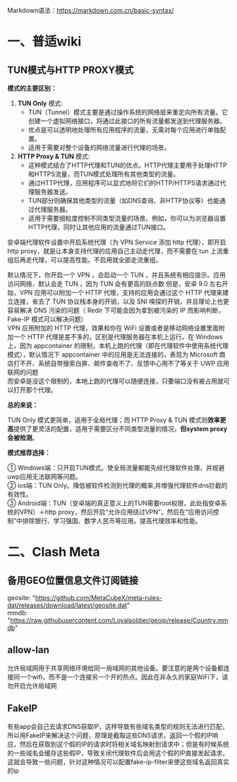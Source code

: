 Markdown语法：https://markdown.com.cn/basic-syntax/
# 一、普适wiki
## TUN模式与HTTP PROXY模式
**模式的主要区别：**

1. **TUN Only** 模式:
    - TUN（Tunnel）模式主要是通过操作系统的网络层来重定向所有流量。它创建一个虚拟网络接口，将通过此接口的所有流量都发送到代理服务器。
    - 优点是可以透明地处理所有应用程序的流量，无需对每个应用进行单独配置。
    - 适用于需要对整个设备的网络流量进行代理的场景。
2. **HTTP Proxy & TUN** 模式:
    - 这种模式结合了HTTP代理和TUN的优点。HTTP代理主要用于处理HTTP和HTTPS流量，而TUN模式处理所有其他类型的流量。
    - 通过HTTP代理，应用程序可以显式地将它们的HTTP/HTTPS请求通过代理服务器发送。
    - TUN部分则确保其他类型的流量（如DNS查询、非HTTP协议等）也能通过代理服务器。
    - 适用于需要细粒度控制不同类型流量的场景。例如，你可以为浏览器设置HTTP代理，同时让其他应用的流量通过TUN接口。

安卓端代理软件设置中开启系统代理（为 VPN Service 添加 http 代理），即开启http proxy，就是让本身支持代理的应用自己主动走代理，而不需要在 tun 上流重组后再走代理，可以提高性能。不启用就全部走流重组。

默认情况下，你开启一个 VPN ，会启动一个 TUN ，并且系统有相应提示。应用访问网络，默认会走 TUN ，因为 TUN 会有更高的跃点数
但是，安卓 9.0 左右开始，VPN 应用可以附加一个 HTTP 代理，支持的应用会通过这个 HTTP 代理来建立连接，省去了 TUN 协议栈本身的开销，以及 SNI 嗅探的开销，并且理论上也更容易解决 DNS 污染的问题（ Redir 下可能会因为拿到被污染的 IP 而影响判断，Fake-IP 模式可以解决问题）  
VPN 应用附加的 HTTP 代理，效果和你在 WiFi 设置或者是移动网络设置里面附加一个 HTTP 代理是差不多的，区别是代理服务器在本机上运行。在 Windows 上，因为 appcontainer 的限制，本机上跑的代理（即在代理软件中使用系统代理模式），默认情况下 appcontainer 中的应用是无法连接的，表现为 Microsoft 商店打不开、系统自带搜索白屏、邮件查收不了、反馈中心用不了等关于 UWP 应用联网的问题  
而安卓是没这个限制的，本地上跑的代理可以随便连接，只要端口没有被占用就可以打开那个代理。

**总的来说：**  

TUN Only 模式更简单，适用于全局代理；而 HTTP Proxy & TUN 模式则**效率更高**提供了更灵活的配置，适用于需要区分不同类型流量的情况，**但system proxy会被检测**。

**模式推荐选择：**

① Windows端：只开启TUN模式。使全局流量都能先经代理软件处理，并规避uwp应用无法联网等问题。  
② ios端：TUN Only。降低被软件检测到代理的概率,并增强代理软件dns拦截的有效性。  
③ Android端：TUN（安卓端的真正意义上的TUN需要root权限，此处指安卓系统的VPN）＋http proxy，然后开启“允许应用绕过VPN”，然后在“应用访问控制”中排除银行、学习强国、数字人民币等应用。提高代理效率和性能。
# 二、Clash Meta
## 备用GEO位置信息文件订阅链接
geosite: "https://github.com/MetaCubeX/meta-rules-dat/releases/download/latest/geosite.dat"  
mmdb: "https://raw.githubusercontent.com/Loyalsoldier/geoip/release/Country.mmdb"
## allow-lan
允许局域网用于共享网络环境给同一局域网的其他设备。要注意的是两个设备都连接同一个wifi，而不是一个连接另一个开的热点。因此在非永久的家庭WiFi下，请勿开启允许局域网
## FakeIP
有些app会自己去请求DNS获取IP，这样导致有些域名类型的规则无法进行匹配，所以用FakeIP来解决这个问题，原理是截取这些DNS请求，返回一个假的IP响应，然后在获取到这个假的IP的请求时将相关域名映射到请求中；但是有时候系统的一些域名会缓存这些假IP，导致关闭代理软件后会用这个假的IP直接发起请求，这就会导致一些问题，针对这种情况可以配置fake-ip-filter来使这些域名返回真实的ip